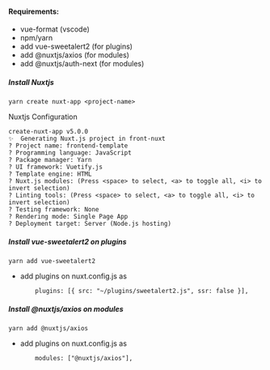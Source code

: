 #### Requirements:
- vue-format (vscode)
- npm/yarn
- add vue-sweetalert2 (for plugins)
- add @nuxtjs/axios (for modules)
- add @nuxtjs/auth-next (for modules)

##### Install Nuxtjs
```yarn create nuxt-app <project-name>```

Nuxtjs Configuration
```
create-nuxt-app v5.0.0
✨  Generating Nuxt.js project in front-nuxt
? Project name: frontend-template
? Programming language: JavaScript
? Package manager: Yarn
? UI framework: Vuetify.js
? Template engine: HTML
? Nuxt.js modules: (Press <space> to select, <a> to toggle all, <i> to invert selection)
? Linting tools: (Press <space> to select, <a> to toggle all, <i> to invert selection)
? Testing framework: None
? Rendering mode: Single Page App
? Deployment target: Server (Node.js hosting)
```

##### Install vue-sweetalert2 on plugins
```
yarn add vue-sweetalert2
```
- add plugins on nuxt.config.js as 
    ```
        plugins: [{ src: "~/plugins/sweetalert2.js", ssr: false }],
    ```

##### Install @nuxtjs/axios on modules
```
yarn add @nuxtjs/axios
```
- add plugins on nuxt.config.js as 
    ```
        modules: ["@nuxtjs/axios"],
    ```
